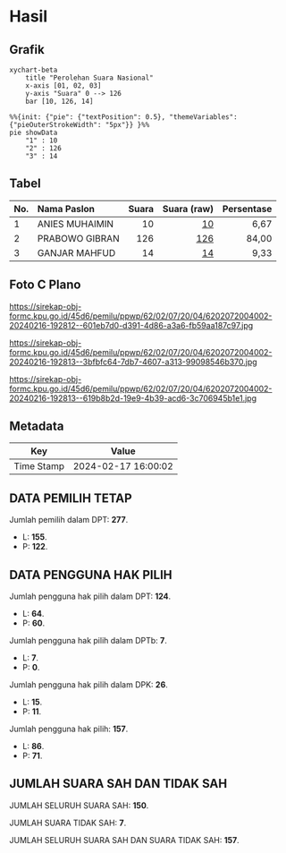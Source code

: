 # Hasil

## Grafik

```mermaid
xychart-beta
    title "Perolehan Suara Nasional"
    x-axis [01, 02, 03]
    y-axis "Suara" 0 --> 126
    bar [10, 126, 14]
```

```mermaid
%%{init: {"pie": {"textPosition": 0.5}, "themeVariables": {"pieOuterStrokeWidth": "5px"}} }%%
pie showData
    "1" : 10
    "2" : 126
    "3" : 14
```

## Tabel

| No. | Nama Paslon    | Suara | Suara (raw) | Persentase |
|:--- |:-------------- | -----:| -----------:| ----------:|
| 1   | ANIES MUHAIMIN | 10    | [10][p-1]   | 6,67       |
| 2   | PRABOWO GIBRAN | 126   | [126][p-2]  | 84,00      |
| 3   | GANJAR MAHFUD  | 14    | [14][p-3]   | 9,33       |


[p-1]: https://github.com/gigit-pemilu/pemilu-2024/blob/main/pilpres/hitung-suara/sub/62-kalimantan-tengah/sub/02-kotawaringin-timur/sub/07-mentaya-hilir-utara/sub/2004-natai-baru/sub/002-tps/sub/paslon-1.txt
[p-2]: https://github.com/gigit-pemilu/pemilu-2024/blob/main/pilpres/hitung-suara/sub/62-kalimantan-tengah/sub/02-kotawaringin-timur/sub/07-mentaya-hilir-utara/sub/2004-natai-baru/sub/002-tps/sub/paslon-2.txt
[p-3]: https://github.com/gigit-pemilu/pemilu-2024/blob/main/pilpres/hitung-suara/sub/62-kalimantan-tengah/sub/02-kotawaringin-timur/sub/07-mentaya-hilir-utara/sub/2004-natai-baru/sub/002-tps/sub/paslon-3.txt

## Foto C Plano

https://sirekap-obj-formc.kpu.go.id/45d6/pemilu/ppwp/62/02/07/20/04/6202072004002-20240216-192812--601eb7d0-d391-4d86-a3a6-fb59aa187c97.jpg

https://sirekap-obj-formc.kpu.go.id/45d6/pemilu/ppwp/62/02/07/20/04/6202072004002-20240216-192813--3bfbfc64-7db7-4607-a313-99098546b370.jpg

https://sirekap-obj-formc.kpu.go.id/45d6/pemilu/ppwp/62/02/07/20/04/6202072004002-20240216-192813--619b8b2d-19e9-4b39-acd6-3c706945b1e1.jpg


## Metadata

| Key        | Value               |
| ---------- | ------------------- |
| Time Stamp | 2024-02-17 16:00:02 |


## DATA PEMILIH TETAP

Jumlah pemilih dalam DPT: **277**.
 * L: **155**.
 * P: **122**.

## DATA PENGGUNA HAK PILIH

Jumlah pengguna hak pilih dalam DPT: **124**.
 * L: **64**.
 * P: **60**.

Jumlah pengguna hak pilih dalam DPTb: **7**.
 * L: **7**.
 * P: **0**.

Jumlah pengguna hak pilih dalam DPK: **26**.
 * L: **15**.
 * P: **11**.

Jumlah pengguna hak pilih: **157**.
 * L: **86**.
 * P: **71**.

## JUMLAH SUARA SAH DAN TIDAK SAH

JUMLAH SELURUH SUARA SAH: **150**.

JUMLAH SUARA TIDAK SAH: **7**.

JUMLAH SELURUH SUARA SAH DAN SUARA TIDAK SAH: **157**.


